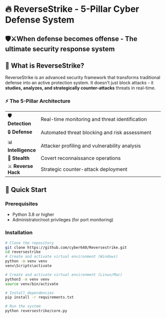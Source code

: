 # 🔥 ReverseStrike - 5-Pillar Cyber Defense System



## **🛡️⚔️When defense becomes offense - The ultimate security response system**

</div>

## 🎯 What is ReverseStrike?

ReverseStrike is an advanced security framework that transforms traditional defense into an active protection system. It doesn't just block attacks - it **studies, analyzes, and strategically counter-attacks** threats in real-time.

### ⚡ The 5-Pillar Architecture

<table>
<tr>
<td width="20%">🛡️ <b>Detection</b></td>
<td>Real-time monitoring and threat identification</td>
</tr>
<tr>
<td>🔒 <b>Defense</b></td>
<td>Automated threat blocking and risk assessment</td>
</tr>
<tr>
<td>📊 <b>Intelligence</b></td>
<td>Attacker profiling and vulnerability analysis</td>
</tr>
<tr>
<td>👻 <b>Stealth</b></td>
<td>Covert reconnaissance operations</td>
</tr>
<tr>
<td>⚔️ <b>Reverse Hack</b></td>
<td>Strategic counter-attack deployment</td>
</tr>
</table>

## 🚀 Quick Start

### Prerequisites
- Python 3.8 or higher
- Administrator/root privileges (for port monitoring)

### Installation

```bash
# Clone the repository
git clone https://github.com/cyber640/Reversestrike.git
cd reversestrike
# Create and activate virtual environment (Windows)
python -m venv venv
venv\Scripts\activate

# Create and activate virtual environment (Linux/Mac)
python3 -m venv venv
source venv/bin/activate

# Install dependencies
pip install -r requirements.txt

# Run the system
python reversestrike/core.py
